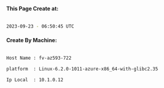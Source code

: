 
   
#### This Page Create at:

```bash

2023-09-23 - 06:50:45 UTC

```

#### Create By Machine:

```bash

Host Name : fv-az593-722

platform  : Linux-6.2.0-1011-azure-x86_64-with-glibc2.35

Ip Local  : 10.1.0.12

```

